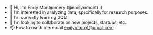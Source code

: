 - 👋 Hi, I’m Emily Montgomery (@emilymmont) :)
- 👀 I’m interested in analyzing data, specifically for research purposes.
- 🌱 I’m currently learning SQL!
- 💞️ I’m looking to collaborate on new projects, startups, etc.
- 📫 How to reach me: email emilymmont@gmail.com

<!---
emilymmont/emilymmont is a ✨ special ✨ repository because its `README.md` (this file) appears on your GitHub profile.
You can click the Preview link to take a look at your changes.
--->
